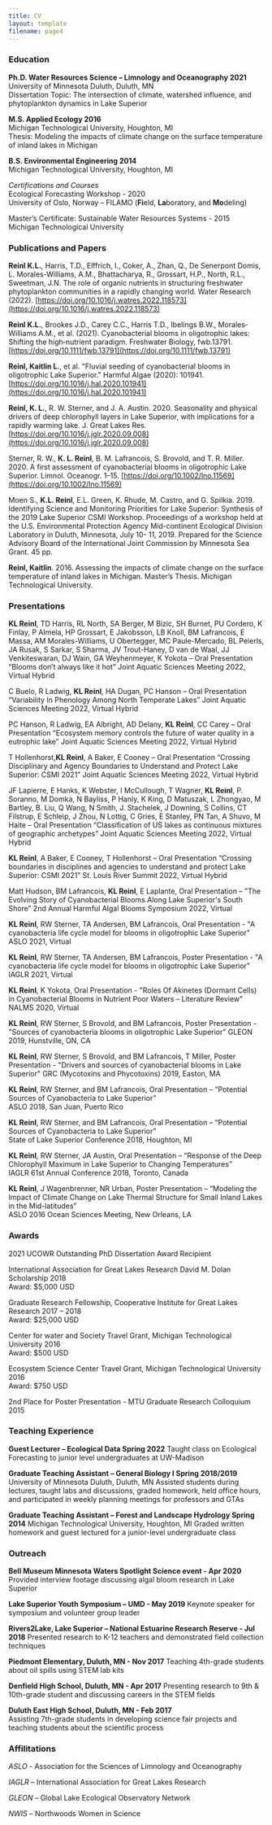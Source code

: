 ```yaml
---
title: CV
layout: template
filename: page4
--- 
```


### Education  
**Ph.D. Water Resources Science – Limnology and Oceanography 2021**  
University of Minnesota Duluth, Duluth, MN        
Dissertation Topic: The intersection of climate, watershed influence, and phytoplankton dynamics in Lake Superior 

**M.S. Applied Ecology 2016**  
Michigan Technological University, Houghton, MI  
Thesis: Modeling the impacts of climate change on the surface temperature of inland lakes in Michigan  

**B.S. Environmental Engineering 2014**  
Michigan Technological University, Houghton, MI 

_Certifications and Courses_  
Ecological Forecasting Workshop - 2020  
University of Oslo, Norway – FILAMO (**Fi**eld, **La**boratory, and **Mo**deling)

Master’s Certificate: Sustainable Water Resources Systems - 2015  
Michigan Technological University  

### Publications and Papers   

**Reinl K.L.**, Harris, T.D., Elffrich, I., Coker, A., Zhan, Q., De Senerpont Domis, L. Morales-Williams, A.M., Bhattacharya, R., Grossart, H.P., North, R.L., Sweetman, J.N. The role of organic nutrients in structuring freshwater phytoplankton communities in a rapidly changing world. Water Research (2022). [https://doi.org/10.1016/j.watres.2022.118573](https://doi.org/10.1016/j.watres.2022.118573)

**Reinl K.L.**, Brookes J.D., Carey C.C., Harris T.D., Ibelings B.W., Morales‐Williams A.M., et al. (2021). Cyanobacterial blooms in oligotrophic lakes: Shifting the high‐nutrient paradigm. Freshwater Biology, fwb.13791. [https://doi.org/10.1111/fwb.13791](https://doi.org/10.1111/fwb.13791)    

**Reinl, Kaitlin L.**, et al. "Fluvial seeding of cyanobacterial blooms in oligotrophic Lake Superior." Harmful Algae (2020): 101941.[https://doi.org/10.1016/j.hal.2020.101941](https://doi.org/10.1016/j.hal.2020.101941)    

**Reinl, K. L.**, R. W. Sterner, and J. A. Austin. 2020. Seasonality and physical drivers of deep chlorophyll layers in Lake Superior, with implications for a rapidly warming lake. J. Great Lakes Res. [https://doi.org/10.1016/j.jglr.2020.09.008](https://doi.org/10.1016/j.jglr.2020.09.008)  

Sterner, R. W., **K. L. Reinl**, B. M. Lafrancois, S. Brovold, and T. R. Miller. 2020. A first assessment of cyanobacterial blooms in oligotrophic Lake Superior. Limnol. Oceanogr. 1–15. [https://doi.org/10.1002/lno.11569](https://doi.org/10.1002/lno.11569)  

Moen S., **K.L. Reinl**, E.L. Green, K. Rhude, M. Castro, and G. Spilkia. 2019. Identifying Science and Monitoring Priorities for Lake Superior: Synthesis of the 2019 Lake Superior CSMI Workshop. Proceedings of a workshop held at the U.S. Environmental Protection Agency Mid-continent Ecological Division Laboratory in Duluth, Minnesota, July 10- 11, 2019. Prepared for the Science Advisory Board of the International Joint Commission by Minnesota Sea Grant. 45 pp.  	 

**Reinl, Kaitlin**. 2016. Assessing the impacts of climate change on the surface temperature of inland lakes in Michigan. Master’s Thesis. Michigan Technological University.  

### Presentations 

**KL Reinl**, TD Harris, RL North, SA Berger, M Bizic, SH Burnet, PU Cordero, K Finlay, P Almela, HP Grossart, E Jakobsson, LB Knoll, BM Lafrancois, E Massa, AM Morales-Williams, U Obertegger, MC Paule-Mercado, BL Peierls, JA Rusak, S Sarkar, S Sharma, JV Trout-Haney, D van de Waal, JJ Venkiteswaran, DJ Wain, GA Weyhenmeyer, K Yokota – Oral Presentation “Blooms don’t always like it hot” Joint Aquatic Sciences Meeting 2022, Virtual Hybrid

C Buelo, R Ladwig, **KL Reinl**, HA Dugan, PC Hanson – Oral Presentation “Variability In Phenology Among North Temperate Lakes” Joint Aquatic Sciences Meeting 2022, Virtual Hybrid

PC Hanson, R Ladwig, EA Albright, AD Delany, **KL Reinl**, CC Carey – Oral Presentation “Ecosystem memory controls the future of water quality in a eutrophic lake” Joint Aquatic Sciences Meeting 2022, Virtual Hybrid

T Hollenhorst,**KL Reinl**, A Baker, E Cooney – Oral Presentation “Crossing Disciplinary and Agency Boundaries to Understand and Protect Lake Superior: CSMI 2021” Joint Aquatic Sciences Meeting 2022, Virtual Hybrid

JF Lapierre, E Hanks, K Webster, I McCullough, T Wagner, **KL Reinl**, P. Soranno, M Domka, N Bayliss, P Hanly, K King, D Matuszak, L Zhongyao, M Bartley, B. Liu, Q Wang, N Smith, J. Stachelek, J Downing, S Collins, CT Filstrup, E Schleip, J Zhou, N Lottig, C Gries, E Stanley, PN Tan, A Shuvo, M Haite – Oral Presentation “Classification of US lakes as continuous mixtures of geographic archetypes” Joint Aquatic Sciences Meeting 2022, Virtual Hybrid

**KL Reinl**, A Baker, E Cooney, T Hollenhorst – Oral Presentation “Crossing boundaries in disciplines and agencies to understand and protect Lake Superior: CSMI 2021” St. Louis River Summit 2022, Virtual Hybrid

Matt Hudson, BM Lafrancois, **KL Reinl**, E Laplante, Oral Presentation – "The Evolving Story of Cyanobacterial Blooms Along Lake Superior's South Shore” 2nd Annual Harmful Algal Blooms Symposium 2022, Virtual

**KL Reinl**, RW Sterner, TA Andersen, BM Lafrancois, Oral Presentation - "A cyanobacteria life cycle model for blooms in oligotrophic Lake Superior"
ASLO 2021, Virtual

**KL Reinl**, RW Sterner, TA Andersen, BM Lafrancois, Poster Presentation - "A cyanobacteria life cycle model for blooms in oligotrophic Lake Superior"
IAGLR 2021, Virtual

**KL Reinl**, K Yokota, Oral Presentation - "Roles Of Akinetes (Dormant Cells) in Cyanobacterial Blooms in Nutrient Poor Waters – Literature Review"
NALMS 2020, Virtual

**KL Reinl**, RW Sterner, S Brovold, and BM Lafrancois, Poster Presentation - "Sources of cyanobacteria blooms in oligotrophic Lake Superior"
GLEON 2019, Hunstville, ON, CA

**KL Reinl**, RW Sterner, S Brovold, and BM Lafrancois, T Miller, Poster Presentation - "Drivers and sources of cyanobacterial blooms in Lake Superior"
GRC (Mycotoxins and Phycotoxins) 2019, Easton, MA

**KL Reinl**, RW Sterner, and BM Lafrancois, Oral Presentation – “Potential Sources of Cyanobacteria to Lake Superior”   
ASLO 2018, San Juan, Puerto Rico  
	
**KL Reinl**, RW Sterner, and BM Lafrancois, Oral Presentation – “Potential Sources of Cyanobacteria to Lake Superior”  
State of Lake Superior Conference 2018, Houghton, MI  

**KL Reinl**, RW Sterner, JA Austin, Oral Presentation – “Response of the Deep Chlorophyll Maximum in Lake Superior to Changing Temperatures”   
IAGLR 61st Annual Conference 2018, Toronto, Canada  

**KL Reinl**, J Wagenbrenner, NR Urban, Poster Presentation – “Modeling the Impact of Climate Change on Lake Thermal Structure for Small Inland Lakes in the Mid-latitudes”   
ASLO 2016 Ocean Sciences Meeting, New Orleans, LA  


### Awards  
2021 UCOWR Outstanding PhD Dissertation Award Recipient

International Association for Great Lakes Research David M. Dolan Scholarship 2018  
Award: $5,000 USD  

Graduate Research Fellowship, Cooperative Institute for Great Lakes Research 2017 – 2018  
Award: $25,000 USD  

Center for water and Society Travel Grant, Michigan Technological University 2016  
Award: $500 USD  

Ecosystem Science Center Travel Grant, Michigan Technological University 2016  
Award: $750 USD

2nd Place for Poster Presentation - MTU Graduate Research Colloquium 2015  

### Teaching Experience  

**Guest Lecturer – Ecological Data	Spring 2022**
Taught class on Ecological Forecasting to junior level undergraduates at UW-Madison

**Graduate Teaching Assistant – General Biology I	Spring 2018/2019**
University of Minnesota Duluth, Duluth, MN
Assisted students during lectures, taught labs and discussions, graded homework, held office hours, and participated in weekly planning meetings for professors and GTAs

**Graduate Teaching Assistant – Forest and Landscape Hydrology	 Spring 2014**
Michigan Technological University, Houghton, MI
Graded written homework and guest lectured for a junior-level undergraduate class

### Outreach  
**Bell Museum Minnesota Waters Spotlight Science event -	Apr 2020**
Provided interview footage discussing algal bloom research in Lake Superior

**Lake Superior Youth Symposium – UMD	- May 2019**
Keynote speaker for symposium and volunteer group leader

**Rivers2Lake, Lake Superior – National Estuarine Research Reserve -	 Jul 2018**
	Presented research to K-12 teachers and demonstrated field collection techniques
  
**Piedmont Elementary, Duluth, MN -	       Nov 2017**
Teaching 4th-grade students about oil spills using STEM lab kits

**Denfield High School, Duluth, MN	- Apr 2017**
Presenting research to 9th & 10th-grade student and discussing careers in the STEM fields  

**Duluth East High School, Duluth, MN - Feb 2017**  
Assisting 7th-grade students in developing science fair projects and teaching students about the scientific process  

### Affilitations  
_ASLO_ - Association for the Sciences of Limnology and Oceanography

_IAGLR_ – International Association for Great Lakes Research

_GLEON_ – Global Lake Ecological Observatory Network

_NWIS_ – Northwoods Women in Science 



